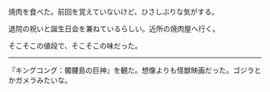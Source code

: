 焼肉を食べた。前回を覚えていないけど、ひさしぶりな気がする。

退院の祝いと誕生日会を兼ねているらしい。近所の焼肉屋へ行く。

そこそこの値段で、そこそこの味だった。

-----

『キングコング：髑髏島の巨神』を観た。想像よりも怪獣映画だった。ゴジラとかガメラみたいな。
